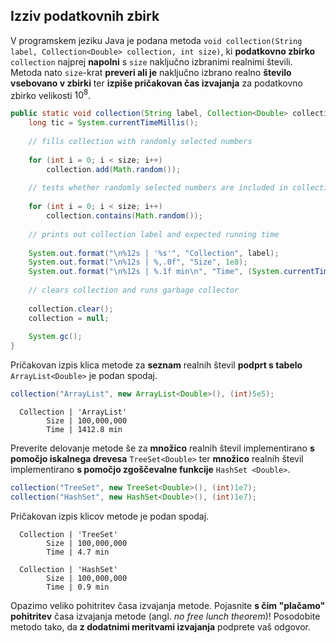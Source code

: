 ## Izziv podatkovnih zbirk

V programskem jeziku Java je podana metoda `void collection(String label, Collection<Double> collection, int size)`, ki **podatkovno zbirko** `collection` najprej **napolni** s `size` naključno izbranimi realnimi števili. Metoda nato `size`-krat **preveri ali je** naključno izbrano realno **število vsebovano v zbirki** ter **izpiše pričakovan čas izvajanja** za podatkovno zbirko velikosti $10^8$.

```java
public static void collection(String label, Collection<Double> collection, int size) {
	long tic = System.currentTimeMillis();
	
	// fills collection with randomly selected numbers
		
	for (int i = 0; i < size; i++)
		collection.add(Math.random());
	
	// tests whether randomly selected numbers are included in collection
		
	for (int i = 0; i < size; i++)
		collection.contains(Math.random());
		
	// prints out collection label and expected running time
		
	System.out.format("\n%12s | '%s'", "Collection", label);
	System.out.format("\n%12s | %,.0f", "Size", 1e8);
	System.out.format("\n%12s | %.1f min\n", "Time", (System.currentTimeMillis() - tic) / 60000.0 / collection.size() * 1e8);
	
	// clears collection and runs garbage collector
	
	collection.clear();
	collection = null;
		
	System.gc();
}
```

Pričakovan izpis klica metode za **seznam** realnih števil **podprt s tabelo** `ArrayList<Double>` je podan spodaj.

```java
collection("ArrayList", new ArrayList<Double>(), (int)5e5);
```

```
  Collection | 'ArrayList'
        Size | 100,000,000
        Time | 1412.8 min
```

Preverite delovanje metode še za **množico** realnih števil implementirano **s pomočjo iskalnega drevesa** `TreeSet<Double>` ter **množico** realnih števil implementirano **s pomočjo zgoščevalne funkcije** `HashSet <Double>`.

```java
collection("TreeSet", new TreeSet<Double>(), (int)1e7);
collection("HashSet", new HashSet<Double>(), (int)1e7);
```

Pričakovan izpis klicov metode je podan spodaj.

```
  Collection | 'TreeSet'
        Size | 100,000,000
        Time | 4.7 min

  Collection | 'HashSet'
        Size | 100,000,000
        Time | 0.9 min
```

Opazimo veliko pohitritev časa izvajanja metode. Pojasnite **s čim "plačamo" pohitritev** časa izvajanja metode (angl. _no free lunch theorem_)! Posodobite metodo tako, da **z dodatnimi meritvami izvajanja** podprete vaš odgovor.
